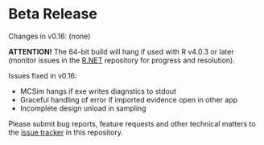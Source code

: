 # Beta Release

Changes in v0.16: (none)

__ATTENTION!__ The 64-bit build will hang if used with R v4.0.3 or later (monitor issues in the [R.NET](https://github.com/rdotnet/rdotnet) repository for progress and resolution).

Issues fixed in v0.16:

- MCSim hangs if exe writes diagnstics to stdout
- Graceful handling of error if imported evidence open in other app
- Incomplete design unload in sampling

Please submit bug reports, feature requests and other technical matters to the [issue tracker](https://github.com/GMPtk/RVis/issues) in this repository.
